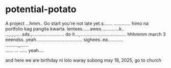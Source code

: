 # potential-potato
A project
...hmm..
Go start you're not late yet.s.......
.............
himo na portfolio kag pangita kwarta. lentees......awes..............k..
...,.,.,.....sds.,.........................
do it...,....................................
 hhhmmm march 3 eeendss..yeah....................................
 sighees..ea............
 <br>..........,,......
 <br>......
...
......
 yeah....

 and here we are birthday ni lolo waray subong may 18, 2025, go to church
<!-- I will start today freelancing and VA help meqq....

help me help me helpppp.....

mashed potato
heyy

hello. s.
